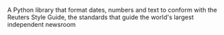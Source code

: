 A Python library that format dates, numbers and text to conform with the Reuters Style Guide, the standards that guide the world's largest independent newsroom
